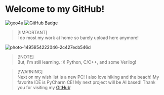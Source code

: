 # Welcome to my GitHub!

<p align="left"> 
  <img src="https://komarev.com/ghpvc/?username=geo4u&label=Profile%20views&color=0e75b6&style=flat" alt="geo4u" /> 
<a href="https://github.com/geo4u?tab=followers"><img src="https://img.shields.io/github/followers/geo4u?label=Followers&style=social" alt="GitHub Badge">
</a>
</p>

>[!IMPORTANT]\
>I do most my work at home so barely upload here anymore!

![photo-1495954222046-2c427ecb546d](https://user-images.githubusercontent.com/122688637/217214613-fd9c88f5-ee52-44c6-bc67-6e98c6195078.jpeg)


>[!NOTE]\
>But, I'm still learning. :)!
Python, C/C++, and some Verilog!

>[!WARNING]\
>Next on my wish list is a new PC!
I also love hiking and the beach!
My favorite IDE is PyCharm CE!
My next project will be AI based!
Thank you for visiting my [GitHub](https://github.com/Geo4u/)!

